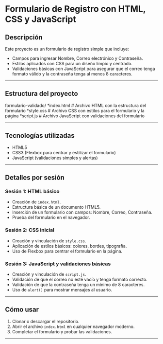 # Formulario de Registro con HTML, CSS y JavaScript

## Descripción

Este proyecto es un formulario de registro simple que incluye:

- Campos para ingresar Nombre, Correo electrónico y Contraseña.
- Estilos aplicados con CSS para un diseño limpio y centrado.
- Validaciones básicas con JavaScript para asegurar que el correo tenga formato válido y la contraseña tenga al menos 8 caracteres.

---

## Estructura del proyecto

formulario-validado/
*index.html # Archivo HTML con la estructura del formulario
*style.css # Archivo CSS con estilos para el formulario y la página
*script.js # Archivo JavaScript con validaciones del formulario


---

## Tecnologías utilizadas

- HTML5
- CSS3 (Flexbox para centrar y estilizar el formulario)
- JavaScript (validaciones simples y alertas)

---

## Detalles por sesión

### Sesión 1: HTML básico
- Creación de `index.html`.
- Estructura básica de un documento HTML5.
- Inserción de un formulario con campos: Nombre, Correo, Contraseña.
- Prueba del formulario en el navegador.

### Sesión 2: CSS inicial
- Creación y vinculación de `style.css`.
- Aplicación de estilos básicos: colores, bordes, tipografía.
- Uso de Flexbox para centrar el formulario en la página.

### Sesión 3: JavaScript y validaciones básicas
- Creación y vinculación de `script.js`.
- Validación de que el correo no esté vacío y tenga formato correcto.
- Validación de que la contraseña tenga un mínimo de 8 caracteres.
- Uso de `alert()` para mostrar mensajes al usuario.

---

## Cómo usar

1. Clonar o descargar el repositorio.
2. Abrir el archivo `index.html` en cualquier navegador moderno.
3. Completar el formulario y probar las validaciones.

---
